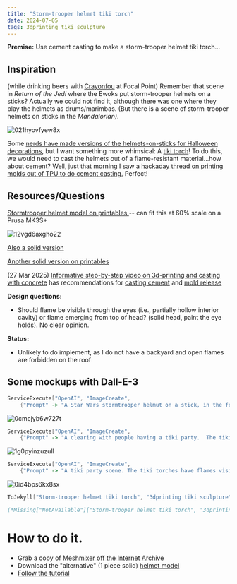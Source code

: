 ```yaml
---
title: "Storm-trooper helmet tiki torch"
date: 2024-07-05
tags: 3dprinting tiki sculpture
---
```


**Premise:**  Use cement casting to make a storm-trooper helmet tiki torch...

## Inspiration

(while drinking beers with [Crayonfou](https://crayonfou.com) at Focal Point) Remember that scene in *Return of the Jedi* where the Ewoks put storm-trooper helmets on a sticks?  Actually we could not find it, although there was  one where they play the helmets as drums/marimbas. (But there is a scene of storm-trooper helmets on sticks in the *Mandalorian)*.

![021hyovfyew8x](/blog/images/2024/7/5/021hyovfyew8x.png)

Some [nerds have made versions of the helmets-on-sticks for Halloween decorations](https://www.therpf.com/forums/threads/stormtrooper-helmets-on-spikes.345744/), but I want something more whimsical:  A [tiki torch](https://amzn.to/3WajOnw)! To do this, we would need to cast the helmets out of a flame-resistant material...how about cement?  Well, just that morning I saw a [hackaday thread on printing molds out of TPU to do cement casting.](https://hackaday.com/2024/07/01/casting-concrete-with-a-3d-printed-mould/)  Perfect! 

## Resources/Questions

[Stormtrooper helmet model on printables ](https://www.printables.com/model/3041-stormtrooper-anh-helmet/files)-- can fit this at 60% scale on a Prusa MK3S+

![12vgd6axgho22](/blog/images/2024/7/5/12vgd6axgho22.png)

[Also a solid version](https://www.thingiverse.com/thing:2719006/files)

[Another solid version on printables](https://www.printables.com/model/22904-storm-trooper-helmet-purist-and-alternative-option/files)

(27 Mar 2025) [Informative step-by-step video on 3d-printing and casting with concrete](https://www.youtube.com/watch?v=tiydT2_OVLs) has recommendations for [casting cement](https://www.ctscement.com/product/cement-all) and [mold release](https://amzn.to/3RlMFC7)

**Design questions:**

- Should flame be visible through the eyes (i.e., partially hollow interior cavity) or flame emerging from top of head? (solid head, paint the eye holds). No clear opinion.

**Status:**

- Unlikely to do implement, as I do not have  a backyard and open flames are forbidden on the roof

## Some mockups with Dall-E-3

```mathematica
ServiceExecute["OpenAI", "ImageCreate", 
    {"Prompt" -> "A Star Wars stormtrooper helmut on a stick, in the form of a tiki torch", "Model" -> "dall-e-3"}]
```

![0cmcjyb6w727t](/blog/images/2024/7/5/0cmcjyb6w727t.png)

```mathematica
ServiceExecute["OpenAI", "ImageCreate", 
    {"Prompt" -> "A clearing with people having a tiki party.  The tiki torches that are in the background and foreground are clearly Star Wars stormtrooper helmets on sticks, and have flames visible.", "Model" -> "dall-e-3"}]
```

![1g0pyinzuzull](/blog/images/2024/7/5/1g0pyinzuzull.png)

```mathematica
ServiceExecute["OpenAI", "ImageCreate", 
    {"Prompt" -> "A tiki party scene. The tiki torches have flames visible from the top and are shaped like star wars stormtrooper helmets.", "Model" -> "dall-e-3"}]
```

![0id4bps6kx8sx](/blog/images/2024/7/5/0id4bps6kx8sx.png)

```mathematica
ToJekyll["Storm-trooper helmet tiki torch", "3dprinting tiki sculpture"]

(*Missing["NotAvailable"]["Storm-trooper helmet tiki torch", "3dprinting tiki sculpture"]*)
```

# How to do it.

- Grab a copy of [Meshmixer off the Internet Archive](https://web.archive.org/web/20200220222607/http://www.meshmixer.com/download.html)
- Download the "alternative" (1 piece solid) [helmet model](https://www.printables.com/model/22904-storm-trooper-helmet-purist-and-alternative-option/files)
- [Follow the tutorial](https://www.youtube.com/watch?v=tiydT2_OVLs&t=1s)
